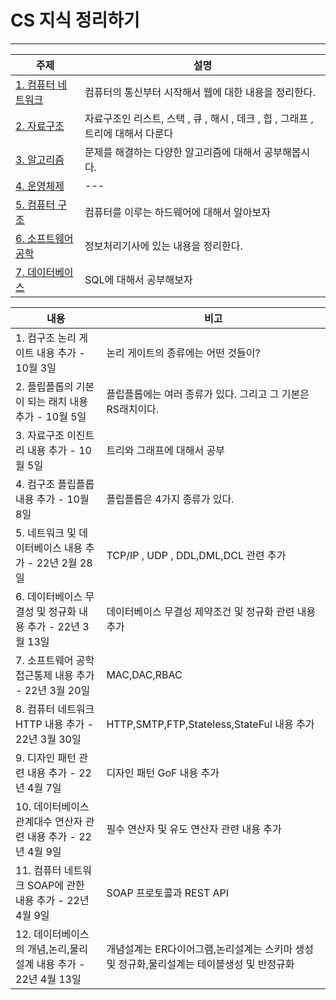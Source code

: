 # CS 지식 정리하기 

***
| 주제                                                                                                                                                 | 설명                                                  |
|----------------------------------------------------------------------------------------------------------------------------------------------------|-----------------------------------------------------|
| [1. 컴퓨터 네트워크 ](https://github.com/LeeJongAnn/Computer-Science-Base/tree/master/%EC%BB%B4%ED%93%A8%ED%84%B0%20%EB%84%A4%ED%8A%B8%EC%9B%8C%ED%81%AC) | 컴퓨터의 통신부터 시작해서 웹에 대한 내용을 정리한다.                      |
| [2. 자료구조](https://github.com/LeeJongAnn/Computer-Science-Base/tree/master/%EC%9E%90%EB%A3%8C%EA%B5%AC%EC%A1%B0)                                    | 자료구조인 리스트, 스택 , 큐 , 해시 , 데크 , 힙 , 그래프 , 트리에 대해서 다룬다 |
| [3. 알고리즘](https://github.com/LeeJongAnn/Computer-Science-Base/tree/master/%EC%95%8C%EA%B3%A0%EB%A6%AC%EC%A6%98)                                    | 문제를 해결하는 다양한 알고리즘에 대해서 공부해봅시다.                      |
| [4. 운영체제 ](https://github.com/LeeJongAnn/Computer-Science-Base/tree/master/%EC%9A%B4%EC%98%81%EC%B2%B4%EC%A0%9C)                                   | ---                                                 |
| [5. 컴퓨터 구조 ](https://github.com/LeeJongAnn/Computer-Science-Base/tree/master/%EC%BB%B4%ED%93%A8%ED%84%B0%20%EA%B5%AC%EC%A1%B0)                     | 컴퓨터를 이루는 하드웨어에 대해서 알아보자                             |
| [6. 소프트웨어 공학 ](https://github.com/LeeJongAnn/Computer-Science-Base/tree/master/%EC%86%8C%ED%94%84%ED%8A%B8%EC%9B%A8%EC%96%B4%20%EA%B3%B5%ED%95%99) | 정보처리기사에 있는 내용을 정리한다.                                |
| [7. 데이터베이스 ](https://github.com/LeeJongAnn/Computer-Science-Base/tree/master/%EB%8D%B0%EC%9D%B4%ED%84%B0%EB%B2%A0%EC%9D%B4%EC%8A%A4)               | SQL에 대해서 공부해보자                                      |


| 내용                                         | 비고                                                  |
|--------------------------------------------|-----------------------------------------------------|
| 1. 컴구조 논리 게이트 내용 추가 - 10월 3일               | 논리 게이트의 종류에는 어떤 것들이?                                |
| 2. 플립플롭의 기본이 되는 래치 내용 추가 - 10월 5일          | 플립플롭에는 여러 종류가 있다. 그리고 그 기본은 RS래치이다.                 |
| 3. 자료구조 이진트리 내용 추가 - 10월 5일                | 트리와 그래프에 대해서 공부                                     |
| 4. 컴구조 플립플롭 내용 추가 - 10월 8일                 | 플립플롭은 4가지 종류가 있다.                                   |
| 5. 네트워크 및 데이터베이스 내용 추가 - 22년 2월 28일        | TCP/IP , UDP , DDL,DML,DCL 관련 추가                    |
| 6. 데이터베이스 무결성 및 정규화 내용 추가 - 22년 3월 13일     | 데이터베이스 무결성 제약조건 및 정규화 관련 내용 추가                      |
| 7. 소프트웨어 공학 접근통제 내용 추가 - 22년 3월 20일        | MAC,DAC,RBAC                                        |
| 8. 컴퓨터 네트워크 HTTP 내용 추가 - 22년 3월 30일        | HTTP,SMTP,FTP,Stateless,StateFul 내용 추가              |
| 9. 디자인 패턴 관련 내용 추가 - 22년 4월 7일             | 디자인 패턴 GoF 내용 추가                                    |
| 10. 데이터베이스 관계대수 연산자 관련 내용 추가 - 22년 4월 9일   | 필수 연산자 및 유도 연산자 관련 내용 추가                            |
| 11. 컴퓨터 네트워크 SOAP에 관한 내용 추가 - 22년 4월 9일    | SOAP 프로토콜과 REST API                                 |
| 12. 데이터베이스의 개념,논리,물리 설계 내용 추가 - 22년 4월 13일 | 개념설계는 ER다이어그램,논리설계는 스키마 생성 및 정규화,물리설계는 테이블생성 및 반정규화 |


